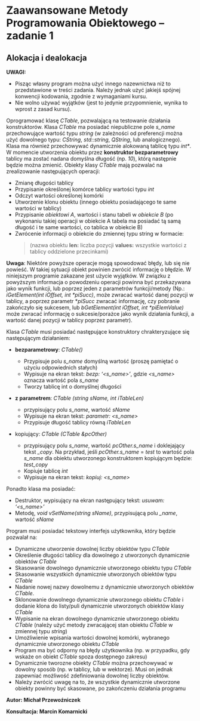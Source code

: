 # Zaawansowane Metody Programowania Obiektowego – zadanie 1
## Alokacja i dealokacja

**UWAGI:**

  + Pisząc własny program można użyć innego nazewnictwa niż to przedstawione w treści zadania. Należy jednak użyć jakiejś spójnej konwencji kodowania, zgodnie z wymaganiami kursu. 
  + Nie wolno używać wyjątków (jest to jedynie przypomnienie, wynika to wprost z zasad kursu).

Oprogramować klasę *CTable*, pozwalającą na testowanie działania konstruktorów. Klasa *CTable* ma posiadać niepubliczne pole *s_name* przechowujące wartość typu *string* (w zależności od preferencji można użyć dowolnego typu: *CString*, *std::string*, *QString*, lub analogicznego). Klasa ma również przechowywać dynamicznie alokowaną tablicę typu *int\**. W momencie utworzenia obiektu przez **konstruktor bezparametrowy** tablicy ma zostać nadana domyślna długość (np. *10*), którą następnie będzie można zmienić. Obiekty klasy *CTable* mają pozwalać na zrealizowanie następujących operacji:

  + Zmianę długości tablicy
  + Przypisanie określonej komórce tablicy wartości typu *int*
  + Odczyt wartości określonej komórki
  + Utworzenie klonu obiektu (innego obiektu posiadającego te same wartości w tablicy)
  + Przypisanie *obiektowi A*, wartości i stanu tabeli w *obiekcie B* (po wykonaniu takiej operacji w obiekcie A tabela ma posiadać tą samą długość i te same wartości, co tablica w obiekcie B)
  + Zwrócenie informacji o obiekcie do zmiennej typu string w formacie: 
    >(nazwa obiektu **len:** liczba pozycji **values:** wszystkie wartości z tablicy oddzielone przecinkami)


**Uwaga**: Niektóre powyższe operacje mogą spowodować błędy, lub się nie powieść. W takiej sytuacji obiekt powinien zwrócić informację o błędzie. W niniejszym programie zakazane jest użycie wyjątków. W związku z powyższym informacja o powodzeniu operacji powinna być przekazywana jako wynik funkcji, lub poprzez jeden z parametrów funkcji/metody (Np.: *iGetElement(int iOffset, int \*piSucc)*, może zwracać wartość danej pozycji w tablicy, a poprzez parametr **piSucc* zwracać informację, czy pobranie zakończyło się sukcesem, lub *bGetElement(int iOffset, int \*piElemValue)* może zwracać informację o sukcesie/porażce jako wynik działania funkcji, a wartość danej pozycji w tablicy poprzez parametr).

Klasa *CTable* musi posiadać następujące konstruktory chrakteryzujące się następującym działaniem:

+ **bezparametrowy**: *CTable()*
    + Przypisuje polu *s_name* domyślną wartość (proszę pamiętać o użyciu odpowiednich stałych)
    + Wypisuje na ekran tekst: *bezp: ‘<s_name>’*, gdzie *<s_name>* oznacza wartość pola *s_name*
    + Tworzy tablicę int o domyślnej długości 

+ **z parametrem**: *CTable (string sName, int iTableLen)*
    + przypisujący polu *s_name*, wartość *sName*
    + Wypisuje na ekran tekst: *parametr: <s_name>*
    + Przypisuje długość tablicy równą *iTableLen*

+ kopiujący: *CTable (CTable &pcOther)*
    + przypisujący polu *s_name*, wartość *pcOther.s_name* i doklejający tekst *_copy*. Na przykład, jeśli *pcOther.s_name* = *test* to wartość pola *s_name* dla obiektu utworzonego konstruktorem kopiującym będzie: *test_copy*
    + Kopiuje tablicę *int*
    + Wypisuje na ekran tekst: *kopiuj: <s_name>*

Ponadto klasa ma posiadać:
+ Destruktor, wypisujący na ekran następujący tekst: *usuwam: ‘<s_name>’*
+ Metodę, *void vSetName(string sName)*, przypisującą polu *_name*, wartość *sName*

Program musi posiadać tekstowy interfejs użytkownika, który będzie pozwalał na:
+ Dynamiczne utworzenie dowolnej liczby obiektów typu *CTable*
+ Określenie długości tablicy dla dowolnego z utworzonych dynamicznie obiektów *CTable*
+ Skasowanie dowolnego dynamicznie utworzonego obiektu typu *CTable*
+ Skasowanie wszystkich dynamicznie utworzonych obiektów typu *CTable*
+ Nadanie nowej nazwy dowolnemu z dynamicznie utworzonych obiektów *CTable*.
+ Sklonowanie dowolnego dynamicznie utworzonego obiektu *CTable* i dodanie klona do listy/puli dynamicznie utworzonych obiektów klasy *CTable*
+ Wypisanie na ekran dowolnego dynamicznie utworzonego obiektu *CTable* (należy użyć metody zwracającej stan obiektu *CTable* w zmiennej typu *string*)
+ Umożliwienie wpisania wartości dowolnej komórki, wybranego dynamicznie utworzonego obiektu *CTable*
+ Program ma być odporny na błędy użytkownika (np. w przypadku, gdy wskaże on obiekt *CTable* spoza dostępnego zakresu)
+ Dynamicznie tworozne obiekty *CTable* można przechowywać w dowolny sposób (np. w tablicy, lub w wektorze). Musi on jednak zapewniać możliwość zdefiniowania dowolnej liczby obiektów.
+ Należy zwrócić uwagę na to, że wszystkie dynamicznie utworzone obiekty powinny być skasowane, po zakończeniu działania programu

**Autor: Michał Przewoźniczek**

**Konsultacja: Marcin Komarnicki**
